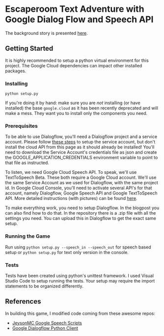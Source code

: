 # Escaperoom Text Adventure with Google Dialog Flow and Speech API

The background story is presented [here](https://medium.com/p/1542df2e8203/edit). 

## Getting Started
It is highly recommended to setup a python virtual environment for this project. The Google Cloud dependencies can impact other installed packages.

### Installing
`python setup.py`

If you're doing it by hand: make sure you are *not* installing (or have installed) the base `google.cloud` as it has been recently deprecated and will make a mess. They want you to install only the components you need. 

### Prerequisites 
To be able to use Dialogflow, you'll need a Dialogflow project and a service account. Please follow [these steps](https://medium.com/r/?url=https%3A%2F%2Fdialogflow.com%2Fdocs%2Freference%2Fv2-auth-setup) to setup the service account, but don't install the cloud API from this page as it should already be installed! You'll need to download the Service Account's credentials file as json and create the GOOGLE_APPLICATION_CREDENTIALS environment variable to point to that file as instructed.  

To listen, we need Google Cloud Speech API. To speak, we'll use TextToSpeech Beta. These both require a Google Cloud account. We'll use the same Service Account as we used for Dialogflow, with the same project id. In Google Cloud Console, you'll need to activate several API's for that account, namely Dialogflow, Google Speech API and Google TextToSpeech API. More detailed instructions (with pictures) can be found [here](https://medium.com/p/1542df2e8203/edit). 

To make everything work, you need to setup Dialogflow. In the blogpost you can also find how to do that. In the repository there is a .zip file with all the settings you need. You can upload this in Dialogflow to get the exact same setup. 

### Running the Game
Run using `python setup.py --speech_in --speech_out` for speech based setup or `python setup.py` for text only version in the console. 

### Tests
Tests have been created using python's unittest framework. I used Visual Studio Code to setup running the tests. Your setup may require the import statements to be organized differently.

## References 
In building this game, I modified code coming from these awesome repos:

* [JeysonMC Google Speech Scripts](https://github.com/jeysonmc/python-google-speech-scripts/blob/master/stt_google.py)
* [Google Dialogflow Python Client](https://dialogflow-python-client-v2.readthedocs.io/en/latest/)



